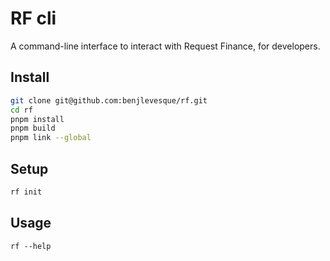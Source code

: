 # RF cli

A command-line interface to interact with Request Finance, for developers.

## Install
```bash
git clone git@github.com:benjlevesque/rf.git
cd rf
pnpm install
pnpm build
pnpm link --global
```

## Setup

```bash
rf init
```

## Usage

```
rf --help
```
